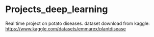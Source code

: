 # Projects_deep_learning
Real time project on potato diseases.
dataset download from kaggle: https://www.kaggle.com/datasets/emmarex/plantdisease
